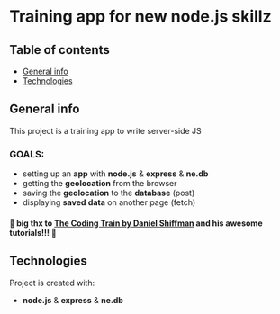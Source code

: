 # Training app for new node.js skillz

## Table of contents
* [General info](#general-info)
* [Technologies](#technologies)

## General info
This project is a training app to write server-side JS 

### GOALS:

- setting up an __app__ with __node.js__ & __express__ & __ne.db__
- getting the __geolocation__ from the browser
- saving the __geolocation__ to the __database__ (post)
- displaying __saved__ __data__ on another page (fetch)

#### :punch: big thx to <a href="https://www.youtube.com/c/TheCodingTrain/featured" target="_blank">The Coding Train by Daniel Shiffman</a> and his awesome tutorials!!! :punch:

	
## Technologies
Project is created with:
* __node.js__ & __express__ & __ne.db__